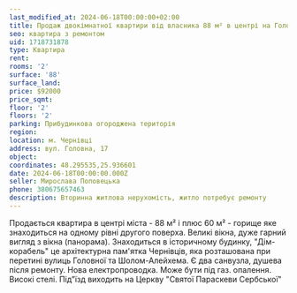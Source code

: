 ```yaml
---
last_modified_at: 2024-06-18T00:00:00+02:00
title: Продаж двокімнатної квартири від власника 88 м² в центрі на Головній
seo: квартира з ремонтом
uid: 1718731878
type: Квартира
rent:
rooms: '2'
surface: '88'
surface_land:
price: $92000
price_sqmt:
floor: '2'
floors: '2'
parking: Прибудинкова огороджена територія
region:
location: м. Чернівці
address: вул. Головна, 17
object:
coordinates: 48.295535,25.936601
date: 2024-06-18T00:00:00.000Z
seller: Мирослава Поповецька
phone: 380675657463
description: Вторинна житлова нерухомість, житло потребує ремонту
---
```


Продається квартира в центрі міста - 88 м² і плюс 60 м² - горище яке знаходиться на одному рівні другого поверха. Великі вікна, дуже гарний вигляд з вікна (панорама). Знаходиться в історичному будинку, "Дім-корабель" це архітектурна пам'ятка Чернівців, яка розташована при перетині вулиць Головної та Шолом-Алейхема. Є два санвузла, душева після ремонту. Нова електропроводка. Може бути під газ. опалення. Високі стелі. Під"їзд виходить на Церкву "Святої Параскеви Сербської"
